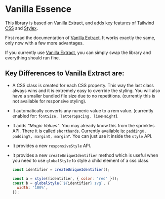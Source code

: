 # Vanilla Essence

This library is based on [Vanilla Extract](https://vanilla-extract.style/), and adds key features of [Tailwind CSS](https://tailwindcss.com/) and [Stylex](https://www.youtube.com/watch?v=ur-sGzUWId4).

First read the documentation of [Vanilla Extract](https://vanilla-extract.style/). It works exactly the same, only now with a few more advantages.

If you currently use [Vanilla Extract](https://vanilla-extract.style/), you can simply swap the library and everything should run fine.

## Key Differences to Vanilla Extract are:

- A CSS class is created for each CSS property. This way the last class always wins and it is extremely easy to override the styling. You will also have a smaller bundled file size due to no repetitions. (currently this is not available for responsive styling).
- It automatically converts any numeric value to a rem value. (currently enabled for: `fontSize, letterSpacing, lineHeight`).
- It adds _"Magic Values"_. You may already know this from the sprinkles API. There it is called `shorthands`. Currently available is: `paddingX, paddingY, marginX, marginY`. You can just use it inside the `style` API.
- It provides a new `responsiveStyle` API.
- It provides a new `createUniqueIdentifier` method which is useful when you need to use `globalStyle` to style a child element of a css class.

  ```js
  const identifier = createUniqueIdentifier();

  const a = style([identifier, { color: 'red' }]);
  const b = globalStyle(`${identifier} svg`, {
    width: '100%',
  });
  ```
